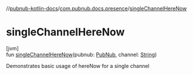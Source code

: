 //[pubnub-kotlin-docs](../../index.md)/[com.pubnub.docs.presence](index.md)/[singleChannelHereNow](single-channel-here-now.md)

# singleChannelHereNow

[jvm]\
fun [singleChannelHereNow](single-channel-here-now.md)(pubnub: [PubNub](../../../../pubnub-kotlin/pubnub-kotlin-api/pubnub-kotlin-api/com.pubnub.api/-pub-nub/index.md), channel: [String](https://kotlinlang.org/api/core/kotlin-stdlib/kotlin/-string/index.html))

Demonstrates basic usage of hereNow for a single channel
